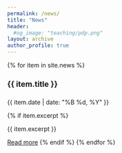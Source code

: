 ```yaml
---
permalink: /news/
title: "News"
header: 
  #og_image: "teaching/pdp.png"
layout: archive
author_profile: true
---
```


{% for item in site.news %}
  <h4 style="font-size: 1.25em;">{{ item.title }}</h4>
  <p>{{ item.date | date: "%B %d, %Y" }}</p>
  
  {% if item.excerpt %}
    <p>{{ item.excerpt }}</p>
    <a href="{{ item.url | prepend: site.baseurl }}">Read more</a>
  {% endif %}
{% endfor %}
